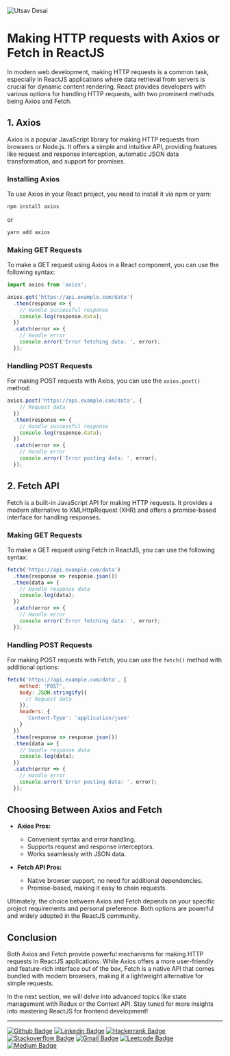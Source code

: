 ![Utsav Desai](https://github.com/UtsavSoftrefineTech/demo/assets/135974253/c078b2a6-563b-4e62-af17-3fb13fce74a1)

# Making HTTP requests with Axios or Fetch in ReactJS

In modern web development, making HTTP requests is a common task, especially in ReactJS applications where data retrieval from servers is crucial for dynamic content rendering. React provides developers with various options for handling HTTP requests, with two prominent methods being Axios and Fetch.

## 1. Axios

Axios is a popular JavaScript library for making HTTP requests from browsers or Node.js. It offers a simple and intuitive API, providing features like request and response interception, automatic JSON data transformation, and support for promises.

### Installing Axios

To use Axios in your React project, you need to install it via npm or yarn:

```bash
npm install axios
```

or

```bash
yarn add axios
```

### Making GET Requests

To make a GET request using Axios in a React component, you can use the following syntax:

```javascript
import axios from 'axios';

axios.get('https://api.example.com/data')
  .then(response => {
    // Handle successful response
    console.log(response.data);
  })
  .catch(error => {
    // Handle error
    console.error('Error fetching data: ', error);
  });
```

### Handling POST Requests

For making POST requests with Axios, you can use the `axios.post()` method:

```javascript
axios.post('https://api.example.com/data', {
    // Request data
  })
  .then(response => {
    // Handle successful response
    console.log(response.data);
  })
  .catch(error => {
    // Handle error
    console.error('Error posting data: ', error);
  });
```

## 2. Fetch API

Fetch is a built-in JavaScript API for making HTTP requests. It provides a modern alternative to XMLHttpRequest (XHR) and offers a promise-based interface for handling responses.

### Making GET Requests

To make a GET request using Fetch in ReactJS, you can use the following syntax:

```javascript
fetch('https://api.example.com/data')
  .then(response => response.json())
  .then(data => {
    // Handle response data
    console.log(data);
  })
  .catch(error => {
    // Handle error
    console.error('Error fetching data: ', error);
  });
```

### Handling POST Requests

For making POST requests with Fetch, you can use the `fetch()` method with additional options:

```javascript
fetch('https://api.example.com/data', {
    method: 'POST',
    body: JSON.stringify({
      // Request data
    }),
    headers: {
      'Content-Type': 'application/json'
    }
  })
  .then(response => response.json())
  .then(data => {
    // Handle response data
    console.log(data);
  })
  .catch(error => {
    // Handle error
    console.error('Error posting data: ', error);
  });
```

## Choosing Between Axios and Fetch

- **Axios Pros:**
  - Convenient syntax and error handling.
  - Supports request and response interceptors.
  - Works seamlessly with JSON data.

- **Fetch API Pros:**
  - Native browser support, no need for additional dependencies.
  - Promise-based, making it easy to chain requests.

Ultimately, the choice between Axios and Fetch depends on your specific project requirements and personal preference. Both options are powerful and widely adopted in the ReactJS community.

## Conclusion

Both Axios and Fetch provide powerful mechanisms for making HTTP requests in ReactJS applications. While Axios offers a more user-friendly and feature-rich interface out of the box, Fetch is a native API that comes bundled with modern browsers, making it a lightweight alternative for simple requests.

In the next section, we will delve into advanced topics like state management with Redux or the Context API. Stay tuned for more insights into mastering ReactJS for frontend development!

----

[![Github Badge](http://img.shields.io/badge/-Github-black?style=flat-square&logo=github&link=https://github.com/UtsavSoftrefineTech)](https://github.com/UtsavSoftrefineTech)
[![Linkedin Badge](https://img.shields.io/badge/-LinkedIn-blue?style=flat-square&logo=Linkedin&logoColor=white&link=https://www.linkedin.com/in/utsavdesai26/)](https://www.linkedin.com/in/utsavdesai26/)
[![Hackerrank Badge](https://img.shields.io/badge/-Hackerrank-2EC866?style=flat-square&logo=HackerRank&logoColor=white&link=https://www.hackerrank.com/profile/UtsavDesai26)](https://www.hackerrank.com/profile/UtsavDesai26)
[![Stackoverflow Badge](https://img.shields.io/badge/-Stack%20overflow-FE7A16?style=flat-square&logo=stack-overflow&logoColor=white&link=https://stackoverflow.com/users/22878781/utsav-desai)](https://stackoverflow.com/users/22878781/utsav-desai)
[![Gmail Badge](https://img.shields.io/badge/-Gmail-d14836?style=flat-square&logo=Gmail&logoColor=white&link=mailto:desaiutsav26@gmail.com)](mailto:desaiutsav26@gmail.com)
[![Leetcode Badge](https://img.shields.io/badge/-Leetcode-FFA116?style=flat-square&logo=leetcode&logoColor=white&link=https://leetcode.com/desaiutsav26/)](https://leetcode.com/desaiutsav26/)
[![Medium Badge](https://img.shields.io/badge/-Medium-black?style=flat-square&logo=medium&link=https://medium.com/@utsavdesai26)](https://medium.com/@utsavdesai26)
